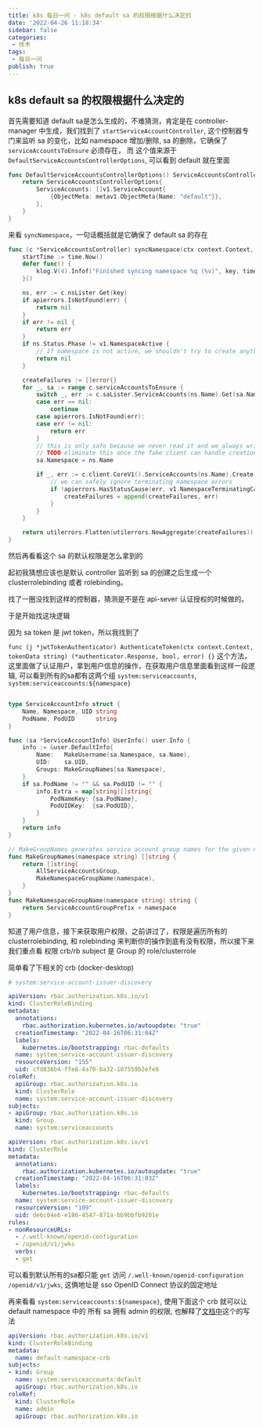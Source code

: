 ```yaml
---
title: k8s 每日一问 - k8s default sa 的权限根据什么决定的
date: '2022-04-26 11:18:34'
sidebar: false
categories:
 - 技术
tags:
 - 每日一问
publish: true
---
```


## **k8s default sa** 的权限根据什么决定的

首先需要知道 default sa是怎么生成的，不难猜测，肯定是在 controller-manager 中生成，我们找到了 `startServiceAccountController`, 这个控制器专门来监听 sa 的变化，比如 namespace 增加/删除, sa 的删除，它确保了 `serviceAccountsToEnsure` 必须存在， 而 这个值来源于 `DefaultServiceAccountsControllerOptions`, 可以看到 default 就在里面

```go
func DefaultServiceAccountsControllerOptions() ServiceAccountsControllerOptions {
	return ServiceAccountsControllerOptions{
		ServiceAccounts: []v1.ServiceAccount{
			{ObjectMeta: metav1.ObjectMeta{Name: "default"}},
		},
	}
}
```

来看 `syncNamespace`，一句话概括就是它确保了 default sa 的存在

```go
func (c *ServiceAccountsController) syncNamespace(ctx context.Context, key string) error {
	startTime := time.Now()
	defer func() {
		klog.V(4).Infof("Finished syncing namespace %q (%v)", key, time.Since(startTime))
	}()

	ns, err := c.nsLister.Get(key)
	if apierrors.IsNotFound(err) {
		return nil
	}
	if err != nil {
		return err
	}
	if ns.Status.Phase != v1.NamespaceActive {
		// If namespace is not active, we shouldn't try to create anything
		return nil
	}

	createFailures := []error{}
	for _, sa := range c.serviceAccountsToEnsure {
		switch _, err := c.saLister.ServiceAccounts(ns.Name).Get(sa.Name); {
		case err == nil:
			continue
		case apierrors.IsNotFound(err):
		case err != nil:
			return err
		}
		// this is only safe because we never read it and we always write it
		// TODO eliminate this once the fake client can handle creation without NS
		sa.Namespace = ns.Name

		if _, err := c.client.CoreV1().ServiceAccounts(ns.Name).Create(ctx, &sa, metav1.CreateOptions{}); err != nil && !apierrors.IsAlreadyExists(err) {
			// we can safely ignore terminating namespace errors
			if !apierrors.HasStatusCause(err, v1.NamespaceTerminatingCause) {
				createFailures = append(createFailures, err)
			}
		}
	}

	return utilerrors.Flatten(utilerrors.NewAggregate(createFailures))
}
```

然后再看看这个 sa 的默认权限是怎么拿到的

起初我猜想应该也是默认 controller 监听到 sa 的创建之后生成一个 clusterrolebinding 或者 rolebinding。

找了一圈没找到这样的控制器，猜测是不是在 api-sever 认证授权的时候做的。

于是开始找这块逻辑

因为 sa token 是 jwt token，所以我找到了

`func (j *jwtTokenAuthenticator) AuthenticateToken(ctx context.Context, tokenData string) (*authenticator.Response, bool, error) {}` 这个方法，这里面做了认证用户，拿到用户信息的操作，在获取用户信息里面看到这样一段逻辑, 可以看到所有的sa都有这两个组 `system:serviceaccounts`,  `system:serviceaccounts:${namespace}`

```go

type ServiceAccountInfo struct {
	Name, Namespace, UID string
	PodName, PodUID      string
}

func (sa *ServiceAccountInfo) UserInfo() user.Info {
	info := &user.DefaultInfo{
		Name:   MakeUsername(sa.Namespace, sa.Name),
		UID:    sa.UID,
		Groups: MakeGroupNames(sa.Namespace),
	}
	if sa.PodName != "" && sa.PodUID != "" {
		info.Extra = map[string][]string{
			PodNameKey: {sa.PodName},
			PodUIDKey:  {sa.PodUID},
		}
	}
	return info
}

// MakeGroupNames generates service account group names for the given namespace
func MakeGroupNames(namespace string) []string {
	return []string{
		AllServiceAccountsGroup,
		MakeNamespaceGroupName(namespace),
	}
}
func MakeNamespaceGroupName(namespace string) string {
	return ServiceAccountGroupPrefix + namespace
}
```

知道了用户信息，接下来获取用户权限，之前讲过了，权限是遍历所有的 clusterrolebinding, 和 rolebinding 来判断你的操作到底有没有权限，所以接下来我们重点看 权限 crb/rb subject 是 Group 的 role/clusterrole



简单看了下相关的 crb (docker-desktop)

```yaml
# system:service-account-issuer-discovery

apiVersion: rbac.authorization.k8s.io/v1
kind: ClusterRoleBinding
metadata:
  annotations:
    rbac.authorization.kubernetes.io/autoupdate: "true"
  creationTimestamp: "2022-04-16T06:31:04Z"
  labels:
    kubernetes.io/bootstrapping: rbac-defaults
  name: system:service-account-issuer-discovery
  resourceVersion: "155"
  uid: cfd836b4-ffe8-4a70-ba32-107559b2efe8
roleRef:
  apiGroup: rbac.authorization.k8s.io
  kind: ClusterRole
  name: system:service-account-issuer-discovery
subjects:
- apiGroup: rbac.authorization.k8s.io
  kind: Group
  name: system:serviceaccounts
```

```yaml
apiVersion: rbac.authorization.k8s.io/v1
kind: ClusterRole
metadata:
  annotations:
    rbac.authorization.kubernetes.io/autoupdate: "true"
  creationTimestamp: "2022-04-16T06:31:03Z"
  labels:
    kubernetes.io/bootstrapping: rbac-defaults
  name: system:service-account-issuer-discovery
  resourceVersion: "109"
  uid: de6c04e6-e186-4547-871a-bb9bbfb9201e
rules:
- nonResourceURLs:
  - /.well-known/openid-configuration
  - /openid/v1/jwks
  verbs:
  - get
```

可以看到默认所有的sa都只能 `get` 访问 `/.well-known/openid-configuration` `/openid/v1/jwks`, 这俩地址是 sso OpenID Connect 协议的固定地址

再来看看 `system:serviceaccounts:${namespace}`, 使用下面这个 crb 就可以让 default namespace 中的 所有 sa 拥有 admin 的权限, 也解释了[文档中](https://kubernetes.io/zh/docs/reference/access-authn-authz/rbac/#referring-to-subjects)这个的写法 

```yaml
apiVersion: rbac.authorization.k8s.io/v1
kind: ClusterRoleBinding
metadata:
  name: default-namespace-crb
subjects:
- kind: Group
  name: system:serviceaccounts:default 
  apiGroup: rbac.authorization.k8s.io
roleRef:
  kind: ClusterRole
  name: admin 
  apiGroup: rbac.authorization.k8s.io

```


